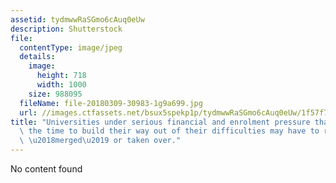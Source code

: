 ```yaml
---
assetid: tydmwwRaSGmo6cAuq0eUw
description: Shutterstock
file:
  contentType: image/jpeg
  details:
    image:
      height: 718
      width: 1000
    size: 988095
  fileName: file-20180309-30983-1g9a699.jpg
  url: //images.ctfassets.net/bsux5spekp1p/tydmwwRaSGmo6cAuq0eUw/1f57f74f7374b8a89ac2c46ebd4b32a6/file-20180309-30983-1g9a699.jpg
title: "Universities under serious financial and enrolment pressure that cannot negotiate\
  \ the time to build their way out of their difficulties may have to resort to being\
  \ \u2018merged\u2019 or taken over."
---
```

No content found